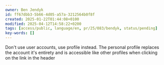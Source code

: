 ```yaml
---
owner: Ben Jendyk
id: ff67dbb3-5b66-4d05-a57a-3212564b0f8f
created: 2025-01-22T01:44:08+0100
modified: 2025-04-12T14:58:22+0200
tags: [access/public, language/en, pr/25/083/bendyk, status/pending]
key-words: []
---
```


Don't use user accounts, use profile instead. The personal profile replaces the account it's entirety and is accessible like other profiles when clicking on the link in the header 
